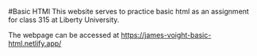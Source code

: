 #Basic HTMl
This website serves to practice basic html as an assignment for class 315 at Liberty University.

The webpage can be accessed at https://james-voight-basic-html.netlify.app/
